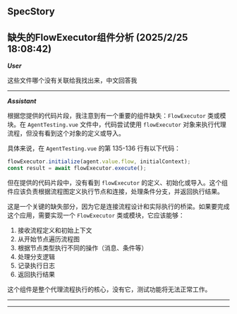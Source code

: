 ## SpecStory

## 缺失的FlowExecutor组件分析 (2025/2/25 18:08:42)

_**User**_

这些文件哪个没有关联给我找出来，中文回答我


---

_**Assistant**_

根据您提供的代码片段，我注意到有一个重要的组件缺失：`FlowExecutor` 类或模块。在 `AgentTesting.vue` 文件中，代码尝试使用 `flowExecutor` 对象来执行代理流程，但没有看到这个对象的定义或导入。

具体来说，在 `AgentTesting.vue` 的第 135-136 行有以下代码：

```javascript
flowExecutor.initialize(agent.value.flow, initialContext);
const result = await flowExecutor.execute();
```

但在提供的代码片段中，没有看到 `flowExecutor` 的定义、初始化或导入。这个组件应该负责根据流程图定义执行节点和连接，处理条件分支，并返回执行结果。

这是一个关键的缺失部分，因为它是连接流程设计和实际执行的桥梁。如果要完成这个应用，需要实现一个 `FlowExecutor` 类或模块，它应该能够：

1. 接收流程定义和初始上下文
2. 从开始节点遍历流程图
3. 根据节点类型执行不同的操作（消息、条件等）
4. 处理分支逻辑
5. 记录执行日志
6. 返回执行结果

这个组件是整个代理流程执行的核心，没有它，测试功能将无法正常工作。

---



---

